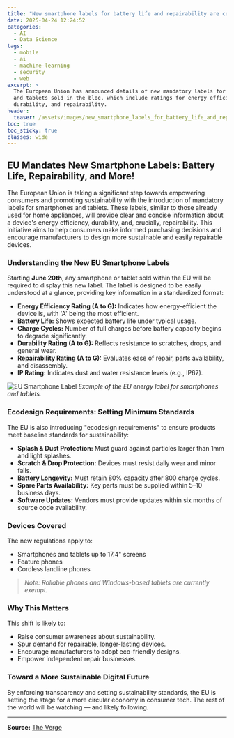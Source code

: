 ```yaml
---
title: "New smartphone labels for battery life and repairability are coming to the EU"
date: 2025-04-24 12:24:52
categories:
  - AI
  - Data Science
tags:
  - mobile
  - ai
  - machine-learning
  - security
  - web
excerpt: >
  The European Union has announced details of new mandatory labels for smartphones
  and tablets sold in the bloc, which include ratings for energy efficiency,
  durability, and repairability.
header:
  teaser: /assets/images/new_smartphone_labels_for_battery_life_and_repaira_20250424122452.jpg
toc: true
toc_sticky: true
classes: wide
---
```


## EU Mandates New Smartphone Labels: Battery Life, Repairability, and More!

The European Union is taking a significant step towards empowering consumers and promoting sustainability with the introduction of mandatory labels for smartphones and tablets. These labels, similar to those already used for home appliances, will provide clear and concise information about a device's energy efficiency, durability, and, crucially, repairability. This initiative aims to help consumers make informed purchasing decisions and encourage manufacturers to design more sustainable and easily repairable devices.

### Understanding the New EU Smartphone Labels

Starting **June 20th**, any smartphone or tablet sold within the EU will be required to display this new label. The label is designed to be easily understood at a glance, providing key information in a standardized format:

- **Energy Efficiency Rating (A to G):** Indicates how energy-efficient the device is, with 'A' being the most efficient.
- **Battery Life:** Shows expected battery life under typical usage.
- **Charge Cycles:** Number of full charges before battery capacity begins to degrade significantly.
- **Durability Rating (A to G):** Reflects resistance to scratches, drops, and general wear.
- **Repairability Rating (A to G):** Evaluates ease of repair, parts availability, and disassembly.
- **IP Rating:** Indicates dust and water resistance levels (e.g., IP67).

![EU Smartphone Label](https://platform.theverge.com/wp-content/uploads/sites/2/2025/04/eu-smartphone-tablet-energy-label.png?quality=90&strip=all&crop=13.596534653465,0,72.806930693069,100)
*Example of the EU energy label for smartphones and tablets.*

### Ecodesign Requirements: Setting Minimum Standards

The EU is also introducing "ecodesign requirements" to ensure products meet baseline standards for sustainability:

- **Splash & Dust Protection:** Must guard against particles larger than 1mm and light splashes.
- **Scratch & Drop Protection:** Devices must resist daily wear and minor falls.
- **Battery Longevity:** Must retain 80% capacity after 800 charge cycles.
- **Spare Parts Availability:** Key parts must be supplied within 5–10 business days.
- **Software Updates:** Vendors must provide updates within six months of source code availability.

### Devices Covered

The new regulations apply to:

- Smartphones and tablets up to 17.4" screens
- Feature phones
- Cordless landline phones

> *Note: Rollable phones and Windows-based tablets are currently exempt.*

### Why This Matters

This shift is likely to:

- Raise consumer awareness about sustainability.
- Spur demand for repairable, longer-lasting devices.
- Encourage manufacturers to adopt eco-friendly designs.
- Empower independent repair businesses.

### Toward a More Sustainable Digital Future

By enforcing transparency and setting sustainability standards, the EU is setting the stage for a more circular economy in consumer tech. The rest of the world will be watching — and likely following.

---

**Source:** [The Verge](https://www.theverge.com/news/655275/smartphone-tablet-labels-eu-energy-efficiency-battery-life-repairability)
